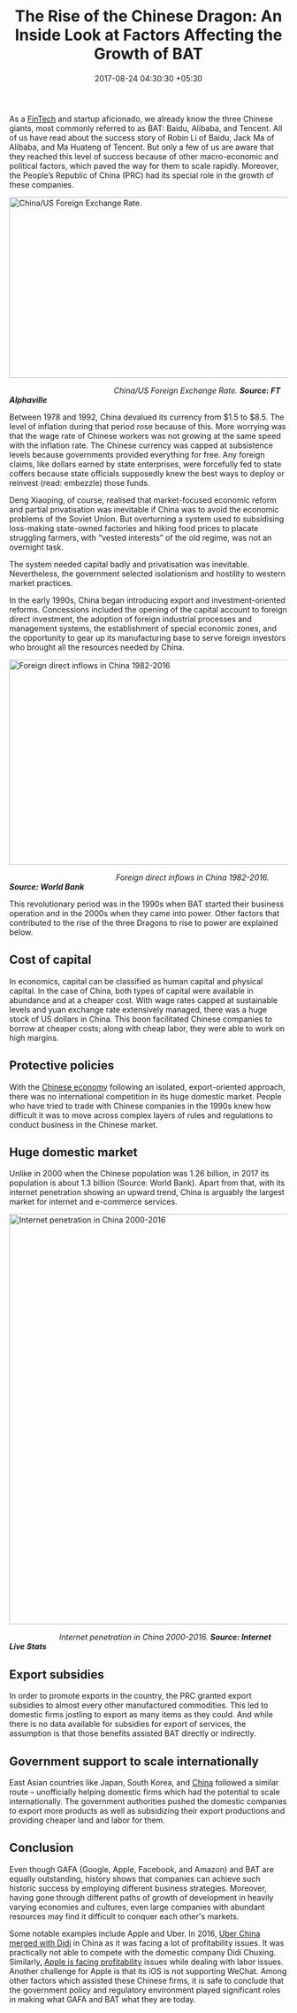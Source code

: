 ﻿---
title: 'The Rise of the Chinese Dragon: An Inside Look at Factors Affecting the Growth
  of BAT'
date: 2017-08-24 04:30:30 +05:30
categories:
- Fintech
- Insights
tags:
- Alibaba
- Asia
- Baidu
- china
- Europe
- insights
- Tencent
- US
layout: post
type: post
status: publish
category:
- Fintech
- Insights
Markets:
- Alibaba
- Asia
- Baidu
- china
- Europe
- insights
- Tencent
- US
Person: Sumit Gilitwala
---

<p>As a <a href="https://letstalkpayments.com/five-factors-dramatic-rise-chinas-fintech-2017/">FinTech</a> and startup aficionado, we already know the three Chinese giants, most commonly referred to as BAT: Baidu, Alibaba, and Tencent. All of us have read about the success story of Robin Li of Baidu, Jack Ma of Alibaba, and Ma Huateng of Tencent. But only a few of us are aware that they reached this level of success because of other macro-economic and political factors, which paved the way for them to scale rapidly. Moreover, the People’s Republic of China (PRC) had its special role in the growth of these companies.
</p>
<p><img class="aligncenter wp-image-27625 size-full" src="https://s3-us-west-2.amazonaws.com/go-medici/uploads/2017/08/china1.png" alt="China/US Foreign Exchange Rate." width="590" height="327" /></p>
<p><i>                                                China/US Foreign Exchange Rate. <strong>Source: FT Alphaville</strong></i></p>
<p>Between 1978 and 1992, China devalued its currency from $1.5 to $8.5. The level of inflation during that period rose because of this. More worrying was that the wage rate of Chinese workers was not growing at the same speed with the inflation rate. The Chinese currency was capped at subsistence levels because governments provided everything for free. Any foreign claims, like dollars earned by state enterprises, were forcefully fed to state coffers because state officials supposedly knew the best ways to deploy or reinvest (read: embezzle) those funds. </p>
<p>Deng Xiaoping, of course, realised that market-focused economic reform and partial privatisation was inevitable if China was to avoid the economic problems of the Soviet Union. But overturning a system used to subsidising loss-making state-owned factories and hiking food prices to placate struggling farmers, with “vested interests” of the old regime, was not an overnight task.

The system needed capital badly and privatisation was inevitable. Nevertheless, the government selected isolationism and hostility to western market practices.

In the early 1990s, China began introducing export and investment-oriented reforms. Concessions included the opening of the capital account to foreign direct investment, the adoption of foreign industrial processes and management systems, the establishment of special economic zones, and the opportunity to gear up its manufacturing base to serve foreign investors who brought all the resources needed by China.</p>
<p><img class="aligncenter size-full wp-image-27626" src="https://s3-us-west-2.amazonaws.com/go-medici/uploads/2017/08/china-2.png" alt="Foreign direct inflows in China 1982-2016" width="600" height="371" /></p>
<p><i>                                                 Foreign direct inflows in China 1982-2016. <strong>Source: World Bank</strong></i></p>
<p>This revolutionary period was in the 1990s when BAT started their business operation and in the 2000s when they came into power. Other factors that contributed to the rise of the three Dragons to rise to power are explained below.</p>
<h2>Cost of capital</h2>
<p>In economics, capital can be classified as human capital and physical capital. In the case of China, both types of capital were available in abundance and at a cheaper cost. With wage rates capped at sustainable levels and yuan exchange rate extensively managed, there was a huge stock of US dollars in China. This boon facilitated Chinese companies to borrow at cheaper costs; along with cheap labor, they were able to work on high margins.</p>
<h2>Protective policies </h2>
<p>With the <a href="https://letstalkpayments.com/fintech-in-china-a-53-point-summary/">Chinese economy</a> following an isolated, export-oriented approach, there was no international competition in its huge domestic market. People who have tried to trade with Chinese companies in the 1990s knew how difficult it was to move across complex layers of rules and regulations to conduct business in the Chinese market.</p>
<h2>Huge domestic market</h2>
<p>Unlike in 2000 when the Chinese population was 1.26 billion, in 2017 its population is about 1.3 billion (Source: World Bank). Apart from that, with its internet penetration showing an upward trend, China is arguably the largest market for internet and e-commerce services.</p>
<p><img class="aligncenter size-full wp-image-27627" src="https://s3-us-west-2.amazonaws.com/go-medici/uploads/2017/08/china-3.png" alt="Internet penetration in China 2000-2016" width="1200" height="742" /></p>
<p><i>                       Internet penetration in China 2000-2016. <strong>Source: Internet Live Stats</strong></i></p>
<h2>Export subsidies</h2>
<p>In order to promote exports in the country, the PRC granted export subsidies to almost every other manufactured commodities. This led to domestic firms jostling to export as many items as they could. And while there is no data available for subsidies for export of services, the assumption is that those benefits assisted BAT directly or indirectly.</p>
<h2>Government support to scale internationally</h2>
<p>East Asian countries like Japan, South Korea, and <a href="https://letstalkpayments.com/china-leapfrogs-the-world-in-fostering-innovation/">China</a> followed a similar route – unofficially helping domestic firms which had the potential to scale internationally. The government authorities pushed the domestic companies to export more products as well as subsidizing their export productions and providing cheaper land and labor for them. </p>
<h2>Conclusion </h2>
<p>Even though GAFA (Google, Apple, Facebook, and Amazon) and BAT are equally outstanding, history shows that companies can achieve such historic success by employing different business strategies. Moreover, having gone through different paths of growth of development in heavily varying economies and cultures, even large companies with abundant resources may find it difficult to conquer each other's markets. </p>
<p>Some notable examples include Apple and Uber. In 2016, <a href="https://techcrunch.com/2016/08/01/didi-chuxing-confirms-it-is-buying-ubers-business-in-china/">Uber China merged with Didi</a> in China as it was facing a lot of profitability issues. It was practically not able to compete with the domestic company Didi Chuxing. Similarly, <a href="http://www.businessinsider.com/apple-sales-revenues-china-2017-5?IR=T">Apple is facing profitability</a> issues while dealing with labor issues. Another challenge for Apple is that its iOS is not supporting WeChat. Among other factors which assisted these Chinese firms, it is safe to conclude that the government policy and regulatory environment played significant roles in making what GAFA and BAT what they are today.</p>
